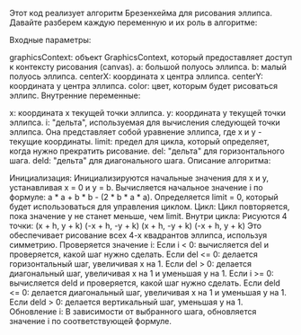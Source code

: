 Этот код реализует алгоритм Брезенхейма для рисования эллипса. Давайте разберем каждую переменную и их роль в алгоритме:

Входные параметры:

graphicsContext: объект GraphicsContext, который предоставляет доступ к контексту рисования (canvas).
a: большой полуось эллипса.
b: малый полуось эллипса.
centerX: координата x центра эллипса.
centerY: координата y центра эллипса.
color: цвет, которым будет рисоваться эллипс.
Внутренние переменные:

x: координата x текущей точки эллипса.
y: координата y текущей точки эллипса.
i: "дельта", используемая для вычисления следующей точки эллипса. Она представляет собой уравнение эллипса, где x и y - текущие координаты.
limit: предел для цикла, который определяет, когда нужно прекратить рисование.
del: "дельта" для горизонтального шага.
deld: "дельта" для диагонального шага.
Описание алгоритма:

Инициализация:
Инициализируются начальные значения для x и y, устанавливая x = 0 и y = b.
Вычисляется начальное значение i по формуле: a * a + b * b - (2 * b * a * a).
Определяется limit = 0, который будет использоваться для управления циклом.
Цикл:
Цикл повторяется, пока значение y не станет меньше, чем limit.
Внутри цикла:
Рисуются 4 точки:
(x + h, y + k)
(-x + h, -y + k)
(x + h, -y + k)
(-x + h, y + k)
Это обеспечивает рисование всех 4-х квадрантов эллипса, используя симметрию.
Проверяется значение i:
Если i < 0: вычисляется del и проверяется, какой шаг нужно сделать.
Если del <= 0: делается горизонтальный шаг, увеличивая x на 1.
Если del > 0: делается диагональный шаг, увеличивая x на 1 и уменьшая y на 1.
Если i >= 0: вычисляется deld и проверяется, какой шаг нужно сделать.
Если deld <= 0: делается диагональный шаг, увеличивая x на 1 и уменьшая y на 1.
Если deld > 0: делается вертикальный шаг, уменьшая y на 1.
Обновление i:
В зависимости от выбранного шага, обновляется значение i по соответствующей формуле.
